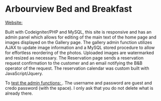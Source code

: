 # Arbourview Bed and Breakfast

[Website: ](http://credowebdev.com/avbnb/)

Built with Codeigniter/PHP and MySQL, this site is responsive and has an admin panel which allows for editing of the main text of the home page and images displayed on the Gallery page. The gallery admin function utilizes AJAX to update image information and a MySQL stored procedure to allow for effortless reordering of the photos. Uploaded images are watermarked and resized as necessary. The Reservation page sends a reservation request confirmation to the customer and an email notifying the B&B operator of the request. The reservation calendar was custom built with JavaScript/Jquery. 

To [test the admin functions: ](http://credowebdev.com/avbnb/admin). The username and password are guest and credo password (with the space). I only ask that you do not delete what is already there.
